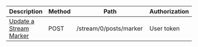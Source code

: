 <table>
    <thead>
        <tr>
            <th>Description</th>
            <th width="80">Method</th>
            <th width="280">Path</th>
            <th width="80">Authorization</th>
        </tr>
    </thead>
    <tbody>
        <tr>
            <td><a href="/docs/resources/stream-marker/#update-a-stream-marker">Update a Stream Marker</a></td>
            <td>POST</td>
            <td>/stream/0/posts/marker</td>
            <td>User token</td>
        </tr>
    </tbody>
</table>
